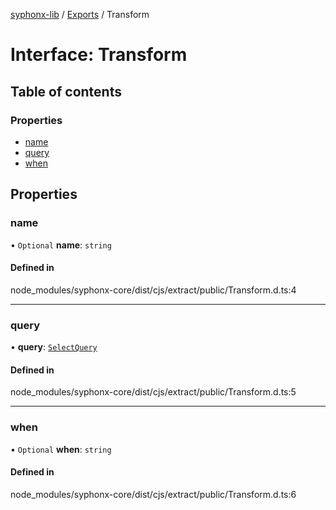 [syphonx-lib](../README.md) / [Exports](../modules.md) / Transform

# Interface: Transform

## Table of contents

### Properties

- [name](Transform.md#name)
- [query](Transform.md#query)
- [when](Transform.md#when)

## Properties

### name

• `Optional` **name**: `string`

#### Defined in

node_modules/syphonx-core/dist/cjs/extract/public/Transform.d.ts:4

___

### query

• **query**: [`SelectQuery`](../modules.md#selectquery)

#### Defined in

node_modules/syphonx-core/dist/cjs/extract/public/Transform.d.ts:5

___

### when

• `Optional` **when**: `string`

#### Defined in

node_modules/syphonx-core/dist/cjs/extract/public/Transform.d.ts:6

